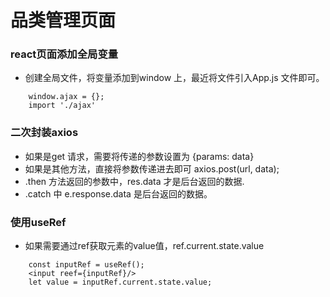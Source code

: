 # 品类管理页面

### react页面添加全局变量
+ 创建全局文件，将变量添加到window 上，最近将文件引入App.js 文件即可。
```
    window.ajax = {};
    import './ajax'
```

### 二次封装axios
+ 如果是get 请求，需要将传递的参数设置为 {params: data}
+ 如果是其他方法，直接将参数传递进去即可 axios.post(url, data);
+ .then 方法返回的参数中，res.data 才是后台返回的数据.
+ .catch 中 e.response.data 是后台返回的数据。

### 使用useRef
+ 如果需要通过ref获取元素的value值，ref.current.state.value
```
    const inputRef = useRef();
    <input reef={inputRef}/>
    let value = inputRef.current.state.value;
```
